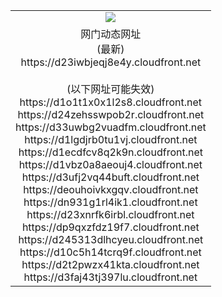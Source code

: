 ﻿<table>
  <tr></tr>
  <tr><td colspan=2 align=center><img src="https://d23iwbjeqj8e4y.cloudfront.net/Up/oGate.jpg" /></td></tr>
  <tr><td colspan=2 align=center>网门动态网址<br/>(最新)
<br>https://d23iwbjeqj8e4y.cloudfront.net
<br/><br/>(以下网址可能失效)
<br>https://d1o1t1x0x1l2s8.cloudfront.net
<br>https://d24zehsswpob2r.cloudfront.net
<br>https://d33uwbg2vuadfm.cloudfront.net
<br>https://d1lgdjrb0tu1vj.cloudfront.net
<br>https://d1ecdfcv8q2k9n.cloudfront.net
<br>https://d1vbz0a8aeouj4.cloudfront.net
<br>https://d3ufj2vq44buft.cloudfront.net
<br>https://deouhoivkxgqv.cloudfront.net
<br>https://dn931g1rl4ik1.cloudfront.net
<br>https://d23xnrfk6irbl.cloudfront.net
<br>https://dp9qxzfdz19f7.cloudfront.net
<br>https://d245313dlhcyeu.cloudfront.net
<br>https://d10c5h14tcrq9f.cloudfront.net
<br>https://d2t2pwzx41kta.cloudfront.net
<br>https://d3faj43tj397lu.cloudfront.net
    </td>
  </tr>
</table>
